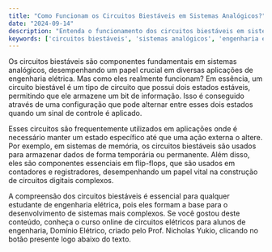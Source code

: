 ```yaml
---
title: "Como Funcionam os Circuitos Biestáveis em Sistemas Analógicos?"
date: "2024-09-14"
description: "Entenda o funcionamento dos circuitos biestáveis em sistemas analógicos e sua importância em engenharia elétrica."
keywords: ['circuitos biestáveis', 'sistemas analógicos', 'engenharia elétrica']
---
```


Os circuitos biestáveis são componentes fundamentais em sistemas analógicos, desempenhando um papel crucial em diversas aplicações de engenharia elétrica. Mas como eles realmente funcionam? Em essência, um circuito biestável é um tipo de circuito que possui dois estados estáveis, permitindo que ele armazene um bit de informação. Isso é conseguido através de uma configuração que pode alternar entre esses dois estados quando um sinal de controle é aplicado.

Esses circuitos são frequentemente utilizados em aplicações onde é necessário manter um estado específico até que uma ação externa o altere. Por exemplo, em sistemas de memória, os circuitos biestáveis são usados para armazenar dados de forma temporária ou permanente. Além disso, eles são componentes essenciais em flip-flops, que são usados em contadores e registradores, desempenhando um papel vital na construção de circuitos digitais complexos.

A compreensão dos circuitos biestáveis é essencial para qualquer estudante de engenharia elétrica, pois eles formam a base para o desenvolvimento de sistemas mais complexos. Se você gostou deste conteúdo, conheça o curso online de circuitos elétricos para alunos de engenharia, Domínio Elétrico, criado pelo Prof. Nicholas Yukio, clicando no botão presente logo abaixo do texto.